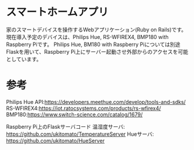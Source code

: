# スマートホームアプリ

家のスマートデバイスを操作するWebアプリケーション(Ruby on Rails)です。
現在導入予定のデバイスは、Philips Hue, RS-WFIREX4, BMP180 with Raspberry Piです。
Philips Hue,  BM180 with Raspberry Piについては別途Flaskを用いて、Raspberry Pi上にサーバー起動させ外部からのアクセスを可能としています。


# 参考
Philips Hue API:https://developers.meethue.com/develop/tools-and-sdks/
RS-WFIREX4:https://iot.ratocsystems.com/products/rs-wfirex4/
BMP180:https://www.switch-science.com/catalog/1679/

Raspberry Pi上のFlaskサーバコード
温湿度サーバ: https://github.com/ukitomato/TemperatureServer
Hueサーバ: https://github.com/ukitomato/HueServer
